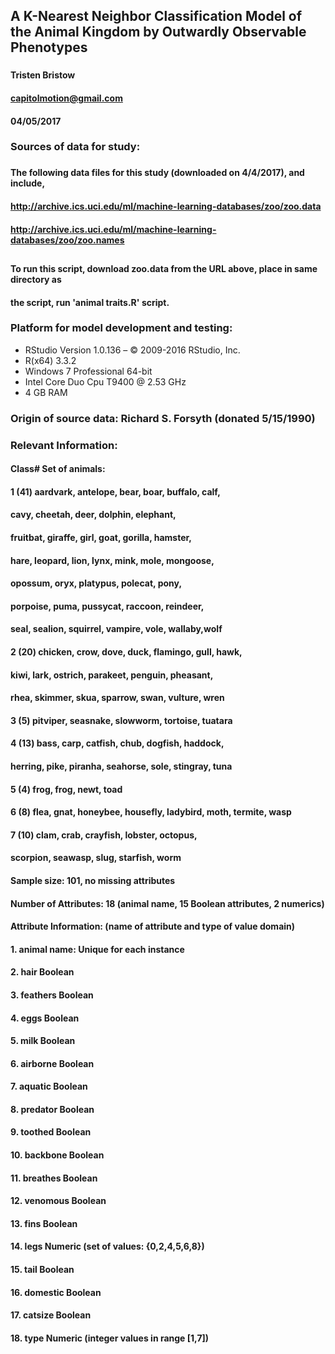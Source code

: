 ## A K-Nearest Neighbor Classification Model of the Animal Kingdom by Outwardly Observable Phenotypes
###  
#### Tristen Bristow  
#### capitolmotion@gmail.com  
#### 04/05/2017  
###  
### Sources of data for study:  
###  
####  The following data files for this study (downloaded on 4/4/2017), and include,  
#### http://archive.ics.uci.edu/ml/machine-learning-databases/zoo/zoo.data  
#### http://archive.ics.uci.edu/ml/machine-learning-databases/zoo/zoo.names  
##  
#### To run this script, download zoo.data from the URL above, place in same directory as  
#### the script, run 'animal traits.R' script.  


###  
### Platform for model development and testing:
- RStudio Version 1.0.136 – © 2009-2016 RStudio, Inc.  
- R(x64) 3.3.2  
- Windows 7 Professional 64-bit  
- Intel Core Duo Cpu T9400  @ 2.53 GHz  
- 4 GB RAM  
###  
### Origin of source data: Richard S. Forsyth (donated 5/15/1990) 
###  
### Relevant Information:  
####  
####      Class# Set of animals:  
####     
####           1 (41) aardvark, antelope, bear, boar, buffalo, calf,  
####                  cavy, cheetah, deer, dolphin, elephant,  
####                  fruitbat, giraffe, girl, goat, gorilla, hamster,  
####                  hare, leopard, lion, lynx, mink, mole, mongoose,  
####                  opossum, oryx, platypus, polecat, pony,  
####                  porpoise, puma, pussycat, raccoon, reindeer,  
####                  seal, sealion, squirrel, vampire, vole, wallaby,wolf  
####           2 (20) chicken, crow, dove, duck, flamingo, gull, hawk,  
####                  kiwi, lark, ostrich, parakeet, penguin, pheasant,  
####                  rhea, skimmer, skua, sparrow, swan, vulture, wren  
####           3 (5)  pitviper, seasnake, slowworm, tortoise, tuatara  
####           4 (13) bass, carp, catfish, chub, dogfish, haddock,  
####                  herring, pike, piranha, seahorse, sole, stingray, tuna  
####           5 (4)  frog, frog, newt, toad  
####           6 (8)  flea, gnat, honeybee, housefly, ladybird, moth, termite, wasp  
####           7 (10) clam, crab, crayfish, lobster, octopus,  
####                  scorpion, seawasp, slug, starfish, worm  
####  
#### Sample size: 101, no missing attributes  
####  
#### Number of Attributes: 18 (animal name, 15 Boolean attributes, 2 numerics)  
####
#### Attribute Information: (name of attribute and type of value domain)  
####   1. animal name:      Unique for each instance  
####   2. hair		Boolean  
####   3. feathers		Boolean  
####   4. eggs		Boolean  
####   5. milk		Boolean  
####   6. airborne		Boolean  
####   7. aquatic		Boolean  
####   8. predator		Boolean  
####   9. toothed		Boolean  
####  10. backbone		Boolean  
####  11. breathes		Boolean  
####  12. venomous		Boolean  
####  13. fins		Boolean  
####  14. legs		Numeric (set of values: {0,2,4,5,6,8})  
####  15. tail		Boolean  
####  16. domestic		Boolean  
####  17. catsize		Boolean  
####  18. type		Numeric (integer values in range [1,7])  





   
